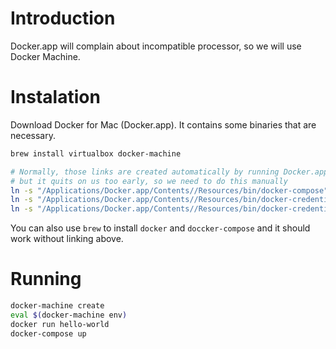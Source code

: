 # Introduction

Docker.app will complain about incompatible processor, so we will use Docker Machine.

# Instalation

Download Docker for Mac (Docker.app). It contains some binaries that are necessary.

```bash
brew install virtualbox docker-machine

# Normally, those links are created automatically by running Docker.app,
# but it quits on us too early, so we need to do this manually
ln -s "/Applications/Docker.app/Contents//Resources/bin/docker-compose" /usr/local/bin/docker-compose
ln -s "/Applications/Docker.app/Contents//Resources/bin/docker-credential-desktop" /usr/local/bin/docker-credential-desktop
ln -s "/Applications/Docker.app/Contents//Resources/bin/docker-credential-osxkeychain" /usr/local/bin/docker-credential-osxkeychain
```

You can also use `brew` to install `docker` and `doccker-compose` and it should work without linking above.

# Running

```bash
docker-machine create
eval $(docker-machine env)
docker run hello-world
docker-compose up
```

